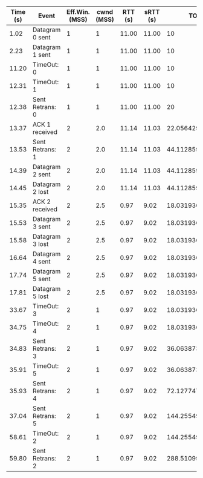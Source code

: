 |Time (s)|Event|Eff.Win. (MSS)|cwnd (MSS)|RTT (s)|sRTT (s)|TOut (s)
|---|---|---|---|---|---|---|
1.02|Datagram 0 sent|1|1|11.00|11.00|10
2.23|Datagram 1 sent|1|1|11.00|11.00|10
11.20|TimeOut: 0|1|1|11.00|11.00|10
12.31|TimeOut: 1|1|1|11.00|11.00|10
12.38|Sent Retrans: 0|1|1|11.00|11.00|20
13.37|ACK 1 received|2|2.0|11.14|11.03|22.05642957687378
13.53|Sent Retrans: 1|2|2.0|11.14|11.03|44.11285915374756
14.39|Datagram 2 sent|2|2.0|11.14|11.03|44.11285915374756
14.45|Datagram 2 lost|2|2.0|11.14|11.03|44.11285915374756
15.35|ACK 2 received|2|2.5|0.97|9.02|18.031936893463136
15.53|Datagram 3 sent|2|2.5|0.97|9.02|18.031936893463136
15.58|Datagram 3 lost|2|2.5|0.97|9.02|18.031936893463136
16.64|Datagram 4 sent|2|2.5|0.97|9.02|18.031936893463136
17.74|Datagram 5 sent|2|2.5|0.97|9.02|18.031936893463136
17.81|Datagram 5 lost|2|2.5|0.97|9.02|18.031936893463136
33.67|TimeOut: 3|2|1|0.97|9.02|18.031936893463136
34.75|TimeOut: 4|2|1|0.97|9.02|18.031936893463136
34.83|Sent Retrans: 3|2|1|0.97|9.02|36.06387378692627
35.91|TimeOut: 5|2|1|0.97|9.02|36.06387378692627
35.93|Sent Retrans: 4|2|1|0.97|9.02|72.12774757385255
37.04|Sent Retrans: 5|2|1|0.97|9.02|144.2554951477051
58.61|TimeOut: 2|2|1|0.97|9.02|144.2554951477051
59.80|Sent Retrans: 2|2|1|0.97|9.02|288.5109902954102
